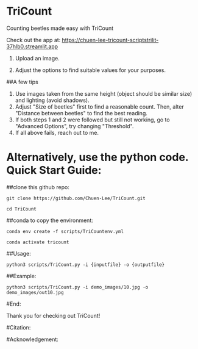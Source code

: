 # TriCount

Counting beetles made easy with TriCount

Check out the app at: https://chuen-lee-tricount-scriptstrilit-37hlb0.streamlit.app

1. Upload an image.

2. Adjust the options to find suitable values for your purposes.

##A few tips

1. Use images taken from the same height (object should be similar size) and lighting (avoid shadows).
2. Adjust "Size of beetles" first to find a reasonable count. Then, alter "Distance between beetles" to find the best reading.
3. If both steps 1 and 2 were followed but still not working, go to "Advanced Options", try changing "Threshold".
4. If all above fails, reach out to me.

# Alternatively, use the python code. Quick Start Guide:
##clone this github repo:
```
git clone https://github.com/Chuen-Lee/TriCount.git
```
```
cd TriCount
```
##conda to copy the environment:
```
conda env create -f scripts/TriCountenv.yml
```
```
conda activate tricount
```
##Usage:
```
python3 scripts/TriCount.py -i {inputfile} -o {outputfile}
```
##Example:
```
python3 scripts/TriCount.py -i demo_images/10.jpg -o demo_images/out10.jpg
```
#End:

Thank you for checking out TriCount!

#Citation:

#Acknowledgement:
